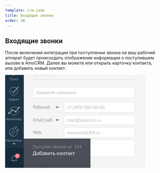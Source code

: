 ```yaml
--- 
template: crm.jade
title: Входящие звонки
order: 30
---
```


## Входящие звонки

После включения интеграции при поступлении звонка на ваш рабочий аппарат будет происходить отображение информации о поступившем вызове в AmoCRM. Далее вы можете или открыть карточку контакта, или добавить новый контакт.

![](images/incoming_call.png)
